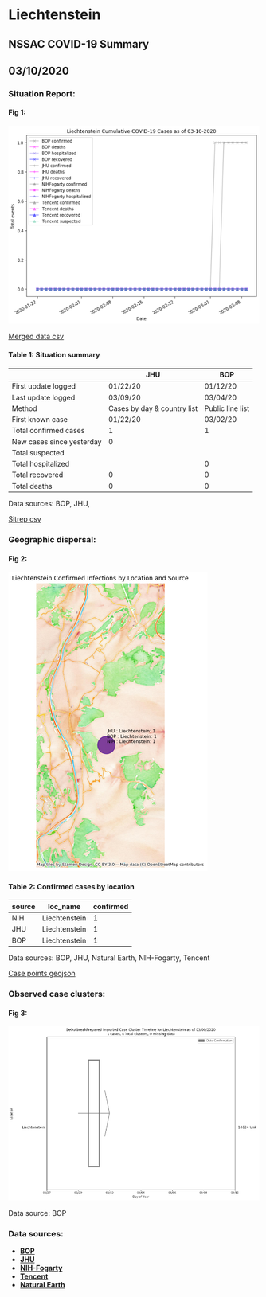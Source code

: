 # Liechtenstein
## NSSAC COVID-19 Summary
## 03/10/2020



### Situation Report:
#### Fig 1:
![Liechtenstein cases](../merged_histories/Liechtenstein_merged_histories.png)

[Merged data csv](https://github.com/SchlittDataSci/SchlittDataSci.github.io/blob/master/data/tables/Liechtenstein_merged_daily.csv)

#### Table 1: Situation summary


|                           | JHU                         | BOP              |
|---------------------------|-----------------------------|------------------|
| First update logged       | 01/22/20                    | 01/12/20         |
| Last update logged        | 03/09/20                    | 03/04/20         |
| Method                    | Cases by day & country list | Public line list |
| First known case          | 01/22/20                    | 03/02/20         |
| Total confirmed cases     | 1                           | 1                |
| New cases since yesterday | 0                           |                  |
| Total suspected           |                             |                  |
| Total hospitalized        |                             | 0                |
| Total recovered           | 0                           | 0                |
| Total deaths              | 0                           | 0                |

Data sources: BOP, JHU, 


[Sitrep csv](https://github.com/SchlittDataSci/SchlittDataSci.github.io/blob/master/data/tables/Liechtenstein_sitrep.csv)

### Geographic dispersal:
#### Fig 2:
![Liechtenstein mapped](../case_locs/Liechtenstein_case_locs.png)

#### Table 2: Confirmed cases by location


| source   | loc_name      |   confirmed |
|----------|---------------|-------------|
| NIH      | Liechtenstein |           1 |
| JHU      | Liechtenstein |           1 |
| BOP      | Liechtenstein |           1 |

Data sources: BOP, JHU, Natural Earth, NIH-Fogarty, Tencent


[Case points geojson](https://github.com/SchlittDataSci/SchlittDataSci.github.io/blob/master/data/shapes/Liechtenstein_case_locs.geojson)

### Observed case clusters:
#### Fig 3:
![Liechtenstein cases](../cluster_analysis/Liechtenstein_imported_cases_BOP.png)



Data source: BOP


### Data sources:
* **[BOP](https://github.com/beoutbreakprepared/nCoV2019)**
* **[JHU](https://github.com/CSSEGISandData/COVID-19)** 
* **[NIH-Fogarty](https://docs.google.com/spreadsheets/d/1jS24DjSPVWa4iuxuD4OAXrE3QeI8c9BC1hSlqr-NMiU/edit#gid=1187587451)** 
* **[Tencent](https://news.qq.com/zt2020/page/feiyan.htm)**
* **[Natural Earth](https://www.naturalearthdata.com/forums/forum/natural-earth-map-data/cultural-vectors/admin-1-states-provinces-and-their-boundaries/)**

<!-- Global site tag (gtag.js) - Google Analytics -->
<script async src="https://www.googletagmanager.com/gtag/js?id=UA-158816269-1"></script>
<script>
  window.dataLayer = window.dataLayer || [];
  function gtag(){dataLayer.push(arguments);}
  gtag('js', new Date());

  gtag('config', 'UA-158816269-1');
</script>